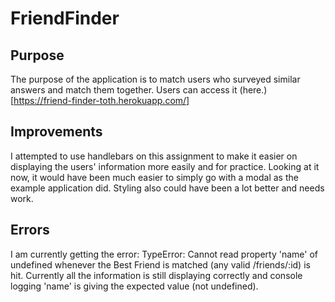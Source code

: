 # FriendFinder

## Purpose

The purpose of the application is to match users who surveyed similar answers and match them together. Users can access it (here.)[https://friend-finder-toth.herokuapp.com/]

## Improvements

I attempted to use handlebars on this assignment to make it easier on displaying the users' information more easily and for practice.  Looking at it now, it would have been much easier to simply go with a modal as the example application did.  Styling also could have been a lot better and needs work.

## Errors

I am currently getting the error:
    TypeError: Cannot read property 'name' of undefined
whenever the Best Friend is matched (any valid /friends/:id) is hit. Currently all the information is still displaying correctly and console logging 'name' is giving the expected value (not undefined).
